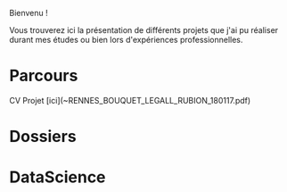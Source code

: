 Bienvenu !

Vous trouverez ici la présentation de différents projets que j'ai pu réaliser durant mes études ou bien lors d'expériences professionnelles.

<h1>Parcours</h1>
CV
Projet [ici](~RENNES_BOUQUET_LEGALL_RUBION_180117.pdf)
<h1>Dossiers</h1>

<h1>DataScience</h1>
